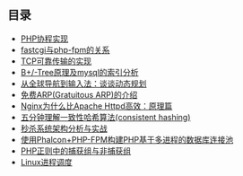 ## 目录
* [PHP协程实现](https://github.com/fupengfei058/article-collection/blob/master/PHP%E5%8D%8F%E7%A8%8B%E5%AE%9E%E7%8E%B0.md)
* [fastcgi与php-fpm的关系](https://github.com/fupengfei058/article-collection/blob/master/fastcgi%E4%B8%8Ephp-fpm%E7%9A%84%E5%85%B3%E7%B3%BB.md)
* [TCP可靠传输的实现](https://github.com/fupengfei058/article-collection/blob/master/TCP%E5%8F%AF%E9%9D%A0%E4%BC%A0%E8%BE%93%E7%9A%84%E5%AE%9E%E7%8E%B0.md)
* [B+/-Tree原理及mysql的索引分析](https://github.com/fupengfei058/article-collection/blob/master/B-Tree%E5%8E%9F%E7%90%86%E5%8F%8Amysql%E7%9A%84%E7%B4%A2%E5%BC%95%E5%88%86%E6%9E%90.md)
* [从全球导航到输入法：谈谈动态规划](https://github.com/fupengfei058/article-collection/blob/master/%E4%BB%8E%E5%85%A8%E7%90%83%E5%AF%BC%E8%88%AA%E5%88%B0%E8%BE%93%E5%85%A5%E6%B3%95%EF%BC%9A%E8%B0%88%E8%B0%88%E5%8A%A8%E6%80%81%E8%A7%84%E5%88%92.md)
* [免费ARP(Gratuitous ARP)的介绍](https://github.com/fupengfei058/article-collection/blob/master/%E5%85%8D%E8%B4%B9ARP(Gratuitous%20ARP)%E7%9A%84%E4%BB%8B%E7%BB%8D.md)
* [Nginx为什么比Apache Httpd高效：原理篇](https://github.com/fupengfei058/article-collection/blob/master/Nginx%E4%B8%BA%E4%BB%80%E4%B9%88%E6%AF%94Apache%20Httpd%E9%AB%98%E6%95%88%EF%BC%9A%E5%8E%9F%E7%90%86%E7%AF%87.md)
* [五分钟理解一致性哈希算法(consistent hashing)](https://github.com/fupengfei058/article-collection/blob/master/%E4%BA%94%E5%88%86%E9%92%9F%E7%90%86%E8%A7%A3%E4%B8%80%E8%87%B4%E6%80%A7%E5%93%88%E5%B8%8C%E7%AE%97%E6%B3%95(consistent%20hashing).md)
* [秒杀系统架构分析与实战](https://github.com/fupengfei058/article-collection/blob/master/%E7%A7%92%E6%9D%80%E7%B3%BB%E7%BB%9F%E6%9E%B6%E6%9E%84%E5%88%86%E6%9E%90%E4%B8%8E%E5%AE%9E%E6%88%98.md)
* [使用Phalcon+PHP-FPM构建PHP基于多进程的数据库连接池](https://github.com/fupengfei058/article-collection/blob/master/%E4%BD%BF%E7%94%A8Phalcon+PHP-FPM%E6%9E%84%E5%BB%BAPHP%E5%9F%BA%E4%BA%8E%E5%A4%9A%E8%BF%9B%E7%A8%8B%E7%9A%84%E6%95%B0%E6%8D%AE%E5%BA%93%E8%BF%9E%E6%8E%A5%E6%B1%A0.md)
* [PHP正则中的捕获组与非捕获组](https://github.com/fupengfei058/article-collection/blob/master/PHP%E6%AD%A3%E5%88%99%E4%B8%AD%E7%9A%84%E6%8D%95%E8%8E%B7%E7%BB%84%E4%B8%8E%E9%9D%9E%E6%8D%95%E8%8E%B7%E7%BB%84.md)
* [Linux进程调度](https://github.com/fupengfei058/article-collection/blob/master/Linux%E8%BF%9B%E7%A8%8B%E8%B0%83%E5%BA%A6.md)
